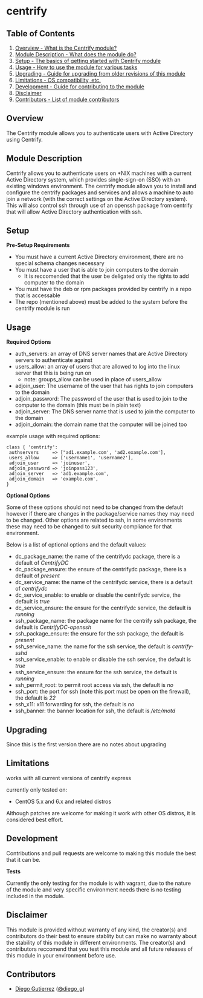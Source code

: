 centrify
========

Table of Contents
------------------

1. [Overview - What is the Centrify module?](#overview)
2. [Module Description - What does the module do?](#module-description)
3. [Setup - The basics of getting started with Centrify module](#setup)
4. [Usage - How to use the module for various tasks](#usage)
5. [Upgrading - Guide for upgrading from older revisions of this module](#upgrading)
6. [Limitations - OS compatibility, etc.](#limitations)
7. [Development - Guide for contributing to the module](#development)
8. [Disclaimer](#disclaimer)
9. [Contributors - List of module contributors](#contributors)

Overview
---------

The Centrify module allows you to authenticate users with Active Directory using Centrify.

Module Description
------------------

Centrify allows you to authenticate users on *NIX machines with a current Active Directory system, which provides single-sign-on (SSO) with an existing windows environment. The centrify module allows you to install and configure the centrify packages and services and allows a machine to auto join a network (with the correct settings on the Active Directory system). This will also control ssh through use of an openssh package from centrify that will allow Active Directory authentication with ssh.

Setup 
-----

**Pre-Setup Requirements**

* You must have a current Active Directory environment, there are no special schema changes necessary
* You must have a user that is able to join computers to the domain
	* It is reccomended that the user be deligated only the rights to add computer to the domain
* You must have the deb or rpm packages provided by centrify in a repo that is accessable 
* The repo (mentioned above) must be added to the system before the centrify module is run

Usage
-----

**Required Options**

* auth_servers: an array of DNS server names that are Active Directory servers to authenticate against
* users_allow: an array of users that are allowed to log into the linux server that this is being run on
	* note: groups\_allow can be used in place of users_allow 
* adjoin_user: The username of the user that has rights to join computers to the domain
* adjoin_password: The password of the user that is used to join to the computer to the domain (this must be in plain text)
* adjoin_server: The DNS server name that is used to join the computer to the domain
* adjoin_domain: the domain name that the computer will be joined too

example usage with required options:
	
	class { 'centrify':
	 authservers     => ["ad1.example.com', 'ad2.example.com'],
	 users_allow     => ['username1', 'username2'],
	 adjoin_user     => 'joinuser',
	 adjoin_password => 'joinpass123',
	 adjoin_server   => 'ad1.example.com',
	 adjoin_domain   => 'example.com',
	}

**Optional Options**

Some of these options should not need to be changed from the default however if there are changes in the package/service names they may need to be changed. Other options are related to ssh, in some environments these may need to be changed to suit security compliance for that environment.

Below is a list of optional options and the default values:

* dc\_package\_name: the name of the centrifydc package, there is a default of *CentrifyDC*
* dc\_package\_ensure: the ensure of the centrifydc package, there is a default of *present*
* dc\_service\_name: the name of the centrifydc service, there is a default of *centrifydc*
* dc\_service\_enable: to enable or disable the centrifydc service, the default is *true*
* dc\_service\_ensure: the ensure for the centrifydc service, the default is *running*
* ssh\_package\_name: the package name for the centrify ssh package, the default is *CentrifyDC-openssh*
* ssh\_package\_ensure: the ensure for the ssh package, the default is *present*
* ssh\_service\_name: the name for the ssh service, the default is *centrify-sshd*
* ssh\_service\_enable: to enable or disable the ssh service, the default is *true*
* ssh\_service\_ensure: the ensure for the ssh service, the default is *running*
* ssh\_permit\_root: to permit root access via ssh, the default is *no*
* ssh_port: the port for ssh (note this port must be open on the firewall), the default is *22*
* ssh_x11: x11 forwarding for ssh, the default is *no*
* ssh_banner: the banner location for ssh, the default is */etc/motd*

Upgrading
---------

Since this is the first version there are no notes about upgrading

Limitations
-----------

works with all current versions of centrify express

currently only tested on:
* CentOS 5.x and 6.x and related distros

Although patches are welcome for making it work with other OS distros, it is considered best effort.

Development
-----------

Contributions and pull requests are welcome to making this module the best that it can be.

**Tests**

Currently the only testing for the module is with vagrant, due to the nature of the module and very specific environment needs there is no testing included in the module.

Disclaimer
----------

This module is provided without warranty of any kind, the creator(s) and contributors do their best to ensure stablity but can make no warranty about the stability of this module in different environments. The creator(s) and contributors reccomend that you test this module and all future releases of this module in your environment before use.

Contributors
------------

* [Diego Gutierrez](https://github.com/dgutierrez1287) ([@diego_g](https://twitter.com/diego_g))

